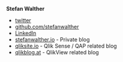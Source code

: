 **Stefan Walther**

- [twitter](http://twitter.com/waltherstefan)
- [github.com/stefanwalther](http://github.com/stefanwalther)
- [LinkedIn](https://www.linkedin.com/in/stefanwalther/)
- [stefanwalther.io](http://stefanwalther.io) - Private blog
- [qliksite.io](http://qliksite.io) - Qlik Sense / QAP related blog
- [qlikblog.at](http://qlikblog.at) - QlikView related blog
